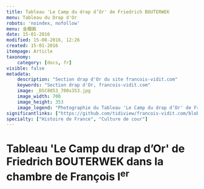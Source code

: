 ```yaml
---
title: Tableau 'Le Camp du drap d’Or' de Friedrich BOUTERWEK
menu: Tableau du Drap d'Or
robots: 'noindex, nofollow'
menu: 金襴画
date: 15-01-2016
modified: 15-08-2016, 12:26
created: 15-01-2016
itempage: Article
taxonomy:
    category: [docs, fr]
visible: false
metadata:
    description: "Section drap d'Or du site francois-vidit.com"
    keywords: "Section drap d'Or, francois-vidit.com"
    image: _DSC8053_700x353.jpg
    image_width: 700
    image_height: 353
    image_legend: "Photographie du Tableau 'Le Camp du drap d’Or' de Friedrich BOUTERWEK à Chambord"
significantlinks: ["https://github.com/tidiview/francois-vidit.com/blob/develop/user/sites/docs/pages/01.reference/chateaux-de-la-loire/chambord/drap-d-or/docs.fr.md"]
specialty: ["Histoire de France", "Culture de cour"]
---
```


# Tableau 'Le Camp du drap d’Or' de Friedrich BOUTERWEK dans la chambre de François I<sup>er</sup>